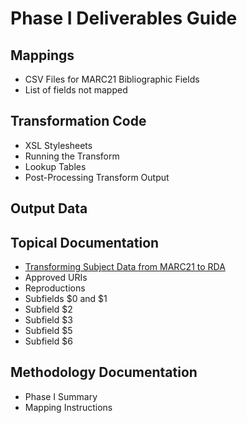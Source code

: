 # Phase I Deliverables Guide
## Mappings
* CSV Files for MARC21 Bibliographic Fields
* List of fields not mapped
## Transformation Code
* XSL Stylesheets
* Running the Transform
* Lookup Tables
* Post-Processing Transform Output
## Output Data
## Topical Documentation
* [Transforming Subject Data from MARC21 to RDA](https://github.com/uwlib-cams/MARC2RDA/blob/main/Phase%20I%20Deliverables/Phase%201%20output_%20Transforming%20subject%20data%20from%20MARC%2021%20to%20RDA.pdf)
* Approved URIs
* Reproductions
* Subfields $0 and $1
* Subfield $2
* Subfield $3
* Subfield $5
* Subfield $6
## Methodology Documentation
* Phase I Summary
* Mapping Instructions

